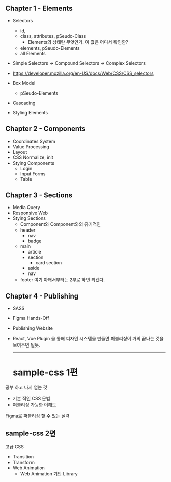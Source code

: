 ## Chapter 1 - Elements
- Selectors
  - id, 
  - class, attributes, pSeudo-Class
    - Elements의 상태란 무엇인가. 이 값은 어디서 확인함?
  - elements, pSeudo-Elements
  - all Elements
- Simple Selectors -> Compound Selectors -> Complex Selectors
- https://developer.mozilla.org/en-US/docs/Web/CSS/CSS_selectors  



- Box Model
  - pSeudo-Elements
- Cascading
- Styling Elements
## Chapter 2 - Components
- Coordinates System
- Value Processing
- Layout
- CSS Normalize, init
- Stying Components
  - Login
  - Input Forms
  - Table
## Chapter 3 - Sections
- Media Query
- Responsive Web
- Stying Sections
  - Component와 Component와의 유기적인 
  - header
    - nav
    - badge
  - main
    - article
    - section
      - card section
    - aside
    - nav
  - footer
여기 아래서부터는 2부로 하면 되겠다.
## Chapter 4 - Publishing
- SASS
- Figma Hands-Off
- Publishing Website
- React, Vue Plugin 을 통해 디자인 시스템을 만들면 퍼블리싱이 거의 끝나는 것을 보여주면 될듯.
  

  ---
  # sample-css 1편

공부 하고 나서 얻는 것
- 기본 적인 CSS 문법
- 퍼블리싱 가능한 이해도

Figma로 퍼블리싱 할 수 있는 실력

## sample-css 2편
고급 CSS
- Transition
- Transform
- Web Animation
  - Web Animation 기반 Library
  
